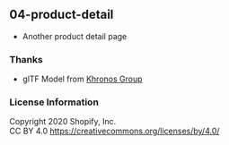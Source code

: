 ## 04-product-detail

- Another product detail page

### Thanks

- glTF Model from [Khronos Group](https://github.com/KhronosGroup/glTF-Sample-Models/tree/master/2.0/MaterialsVariantsShoe)

### License Information

Copyright 2020 Shopify, Inc.  
CC BY 4.0 https://creativecommons.org/licenses/by/4.0/
